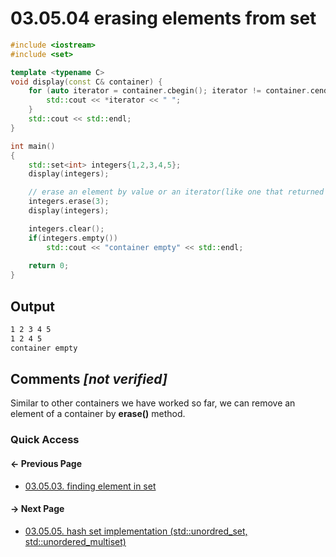 # 03.05.04 erasing elements from set

```cxx
#include <iostream>
#include <set>

template <typename C>
void display(const C& container) {
    for (auto iterator = container.cbegin(); iterator != container.cend(); ++iterator) {
        std::cout << *iterator << " ";
    }
    std::cout << std::endl;
}

int main()
{
    std::set<int> integers{1,2,3,4,5};
    display(integers);

    // erase an element by value or an iterator(like one that returned by find())
    integers.erase(3);
    display(integers);

    integers.clear();
    if(integers.empty())
        std::cout << "container empty" << std::endl;
    
    return 0;
}

```

## Output

```txt
1 2 3 4 5 
1 2 4 5 
container empty
```

## Comments *[not verified]*

Similar to other containers we have worked so far, we can remove an element of a container by **erase()** method.

### Quick Access

<div class="previous_page pagination">

#### &#8592; Previous Page

* [03.05.03. finding element in set](./../../03.stl/05.set/03.find.md)

</div>
<div class="next_page pagination">

#### &#8594; Next Page

* [03.05.05. hash set implementation &lpar;std::unordred_set, std::unordered_multiset&rpar;](./../../03.stl/05.set/05.hash.md)

</div>
